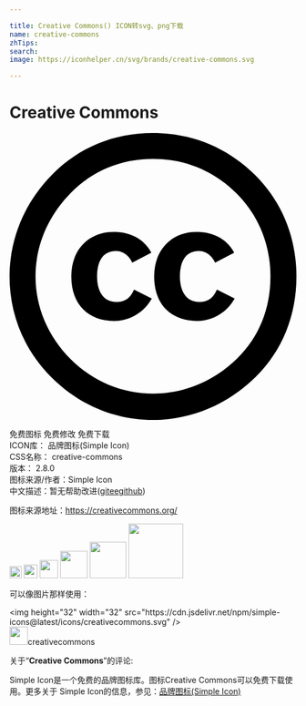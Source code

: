 ```yaml
---

title: Creative Commons() ICON转svg、png下载
name: creative-commons
zhTips: 
search: 
image: https://iconhelper.cn/svg/brands/creative-commons.svg

---
```


# Creative Commons  <small style="font-size: 60%;font-weight: 100"></small>

<div id="svg" class="svg-wrap">
<svg role="img" viewBox="0 0 24 24" xmlns="http://www.w3.org/2000/svg"><title>Creative Commons icon</title><path d="M11.983 0c-3.292 0-6.19 1.217-8.428 3.485C1.25 5.819 0 8.844 0 12c0 3.189 1.217 6.148 3.522 8.45C5.827 22.75 8.822 24 11.983 24c3.16 0 6.222-1.25 8.593-3.583C22.815 18.214 24 15.287 24 12c0-3.255-1.186-6.214-3.458-8.483C18.238 1.217 15.275 0 11.983 0zm.033 2.17c2.7 0 5.103 1.02 6.98 2.893 1.843 1.841 2.83 4.274 2.83 6.937 0 2.696-.954 5.063-2.798 6.872-1.943 1.906-4.444 2.926-7.012 2.926-2.601 0-5.038-1.019-6.914-2.893-1.877-1.875-2.93-4.34-2.93-6.905 0-2.597 1.053-5.063 2.93-6.97 1.844-1.874 4.214-2.86 6.914-2.86zM8.68 8.278C6.723 8.278 5.165 9.66 5.165 12c0 2.38 1.465 3.722 3.581 3.722 1.358 0 2.516-.744 3.155-1.874l-1.491-.758c-.333.798-.839 1.037-1.478 1.037-1.105 0-1.61-.917-1.61-2.126 0-1.21.426-2.127 1.61-2.127.32 0 .96.173 1.332.97l1.597-.838c-.68-1.236-1.837-1.728-3.181-1.728zm6.932 0c-1.957 0-3.514 1.382-3.514 3.722 0 2.38 1.464 3.722 3.58 3.722 1.359 0 2.516-.744 3.155-1.874l-1.49-.758c-.333.798-.84 1.037-1.478 1.037-1.105 0-1.611-.917-1.611-2.126 0-1.21.426-2.127 1.61-2.127.32 0 .96.173 1.332.97l1.597-.838c-.68-1.236-1.837-1.728-3.181-1.728z"/></svg>
</div>
<detail full-name='creative-commons'></detail>

<div class="detail-page">
<p>
<span><span class="badge-success badge">免费图标</span> <span class="badge-success badge">免费修改</span>  <span class="badge-success badge">免费下载</span> </span>
<br/>
<span>
ICON库：
<span class="badge-secondary badge">品牌图标(Simple Icon)</span> 
</span>
<br/>
<span>
CSS名称：
<span class="badge-secondary badge">creative-commons</span> 
</span>

<br/>
<span>
版本：
<span class="badge-secondary badge">2.8.0</span> 
</span>
<br/>
<span>图标来源/作者：<span class="badge-light badge">Simple Icon</span></span> 
<br/>
<span class="zh-detail">中文描述：暂无<span class="help-link"><span>帮助改进</span>(<a href="https://gitee.com/liuwave/icon-helper/edit/master/json/brands/creative-commons.json" target="_blank" rel="noopener noreferrer">gitee</a><a href="https://github.com/liuwave/icon-helper/edit/master/json/brands/creative-commons.json" target="_blank" rel="noopener noreferrer">github</a></span>)</span><br/>
</p>
</div><div class="description description alert alert-light"><p>图标来源地址：<a href="https://creativecommons.org/" target="_blank" rel="noopener noreferrer">https://creativecommons.org/</a></p></div>
<div class="alert alert-dark">
<img height="21" width="21" src="https://cdn.jsdelivr.net/npm/simple-icons@latest/icons/creativecommons.svg" />
<img height="24" width="24" src="https://cdn.jsdelivr.net/npm/simple-icons@latest/icons/creativecommons.svg" />
<img height="32" width="32" src="https://cdn.jsdelivr.net/npm/simple-icons@latest/icons/creativecommons.svg" />
<img height="48" width="48" src="https://cdn.jsdelivr.net/npm/simple-icons@latest/icons/creativecommons.svg" />
<img height="64" width="64" src="https://cdn.jsdelivr.net/npm/simple-icons@latest/icons/creativecommons.svg" />
<img height="96" width="96" src="https://cdn.jsdelivr.net/npm/simple-icons@latest/icons/creativecommons.svg" />

</div>
<div>
  <p>可以像图片那样使用：    
  </p>
  <div class="alert alert-primary" style="font-size: 14px">
    &lt;img height="32" width="32" src="https://cdn.jsdelivr.net/npm/simple-icons@latest/icons/creativecommons.svg" /&gt;
    <copy-btn content='<img height="32" width="32" src="https://cdn.jsdelivr.net/npm/simple-icons@latest/icons/creativecommons.svg" />'></copy-btn>
  </div>
  <div class="alert alert-secondary">
    <img height="32" width="32" src="https://cdn.jsdelivr.net/npm/simple-icons@latest/icons/creativecommons.svg" />creativecommons
    <copy-btn content="creativecommons" btn-title="复制图标名称"></copy-btn>
  </div>
</div>
<div class="icon-detail__container">
<p>关于“<b>Creative Commons</b>”的评论:</p>
</div>
<Vssue title="关于“Creative Commons”的评论" />
<div><p>Simple Icon是一个免费的品牌图标库。图标Creative Commons可以免费下载使用。更多关于  Simple Icon的信息，参见：<a target="_blank" href="https://iconhelper.cn/brands.html">品牌图标(Simple Icon)</a>
</p></div>
